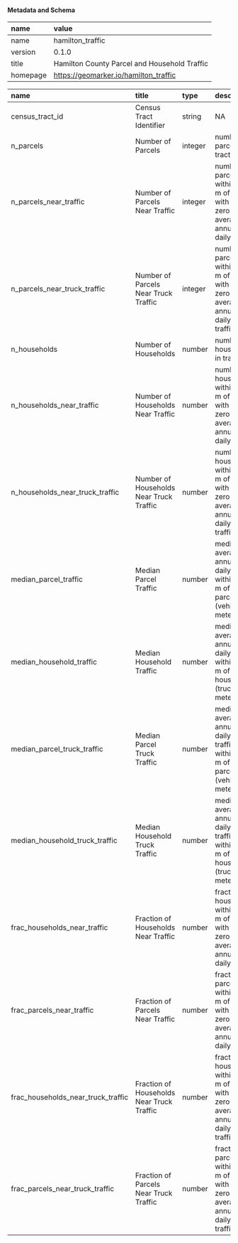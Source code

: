 #### Metadata and Schema

|name     |value                                        |
|:--------|:--------------------------------------------|
|name     |hamilton_traffic                             |
|version  |0.1.0                                        |
|title    |Hamilton County Parcel and Household Traffic |
|homepage |https://geomarker.io/hamilton_traffic        |

|name                               |title                                     |type    |description                                                                                   |
|:----------------------------------|:-----------------------------------------|:-------|:---------------------------------------------------------------------------------------------|
|census_tract_id                    |Census Tract Identifier                   |string  |NA                                                                                            |
|n_parcels                          |Number of Parcels                         |integer |number of parcels in tract                                                                    |
|n_parcels_near_traffic             |Number of Parcels Near Traffic            |integer |number of parcels within 400 m of roads with non-zero average annual daily traffic            |
|n_parcels_near_truck_traffic       |Number of Parcels Near Truck Traffic      |integer |number of parcels within 400 m of roads with non-zero average annual daily truck traffic      |
|n_households                       |Number of Households                      |number  |number of households in tract                                                                 |
|n_households_near_traffic          |Number of Households Near Traffic         |number  |number of households within 400 m of roads with non-zero average annual daily traffic         |
|n_households_near_truck_traffic    |Number of Households Near Truck Traffic   |number  |number of households within 400 m of roads with non-zero average annual daily truck traffic   |
|median_parcel_traffic              |Median Parcel Traffic                     |number  |median average annual daily traffic within 400 m of each parcel (vehicle-meters)              |
|median_household_traffic           |Median Household Traffic                  |number  |median average annual daily traffic within 400 m of each household (truck-meters)             |
|median_parcel_truck_traffic        |Median Parcel Truck Traffic               |number  |median average annual daily truck traffic within 400 m of each parcel (vehicle-meters)        |
|median_household_truck_traffic     |Median Household Truck Traffic            |number  |median average annual daily truck traffic within 400 m of each household (truck-meters)       |
|frac_households_near_traffic       |Fraction of Households Near Traffic       |number  |fraction of households within 400 m of roads with non-zero average annual daily traffic       |
|frac_parcels_near_traffic          |Fraction of Parcels Near Traffic          |number  |fraction of parcels within 400 m of roads with non-zero average annual daily traffic          |
|frac_households_near_truck_traffic |Fraction of Households Near Truck Traffic |number  |fraction of households within 400 m of roads with non-zero average annual daily truck traffic |
|frac_parcels_near_truck_traffic    |Fraction of Parcels Near Truck Traffic    |number  |fraction of parcels within 400 m of roads with non-zero average annual daily truck traffic    |
